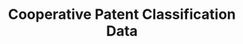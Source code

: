 ---
bigquery: https://console.cloud.google.com/bigquery?p=patents-public-data&d=cpc&page=dataset
citation: '“Cooperative Patent Classification” by the EPO and USPTO, for public use. '
contributors: EPO, USPTO
cost: None
description: Cooperative Patent Classification Data contains the scheme and definitions
  of the Cooperative Patent Classification system for classifying patent documents.
  The CPC is the result of a partnership between the EPO and the USPTO in their joint
  effort to develop a common, internationally compatible classification system for
  technical documents, in particular patent publications, which will be used by both
  offices in the patent granting process
documentation: https://www.cooperativepatentclassification.org/cpcSchemeAndDefinitions
last_edit: 04/10/2022, 10:44:35
location: https://www.cooperativepatentclassification.org/index
maintained_by: USPTO, EPO
schema_fields:
- limitingReferences
- title_full
- additional_only
- dateRevised
- notAllocatable
- parents
- symbol
- breakdown_code
- childGroups
- ipcConcordant
- sizeCache
- applicationReferences
- child_groups
- ipc_concordant
- breakdownCode
- informativeReferences
- glossary
- synonyms
- not_allocatable
- informative_references
- residual_references
- status
- title_part
- definition
- date_revised
- residualReferences
- children
- limiting_references
- level
- titleFull
- titlePart
- application_references
shortname: cooperative_patent_classification
tags:
- patents
- science
title: Cooperative Patent Classification Data
uuid: 984374a7-16e9-4b35-9445-458daceb01bf
---
